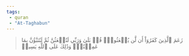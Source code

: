 ```yaml
---
tags: 
 - quran 
 - "At-Taghabun"
---
```


> زَعَمَ ٱلَّذِينَ كَفَرُوٓاْ أَن لَّن يُبۡعَثُواْۚ قُلۡ بَلَىٰ وَرَبِّي لَتُبۡعَثُنَّ ثُمَّ لَتُنَبَّؤُنَّ بِمَا عَمِلۡتُمۡۚ وَذَٰلِكَ عَلَى ٱللَّهِ يَسِيرٞ
